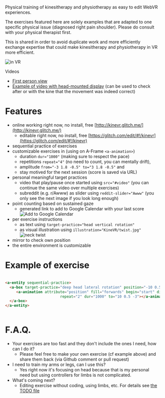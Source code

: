 Physical training of kinesitherapy and physiotherapy as easy to edit WebVR experiences.

The exercises featured here  are solely examples that are adapted to one specific physical issue (diagnosed right pain shoulder). Please do consult with your physical therapist first.

This is shared in order to avoid duplicate work and more efficiently exchange expertise that could make kinesitherapy and physiotherapy in VR more efficient.

![in VR](https://vatelier.net/MyDemo/KineVR/inVR.jpg)

Videos
- [First person view](https://vatelier.net/MyDemo/KineVR/demo.mp4)
- [Example of video with head-mounted display](https://vatelier.net/MyDemo/KineVR/hmd.mp4) (can be used to check after or with the kine that the movement was indeed correct)


# Features

- online working right now, no install, free [http://kinevr.glitch.me/](http://kinevr.glitch.me/)
  - editable right now, no install, free [https://glitch.com/edit/#!/kinevr](https://glitch.com/edit/#!/kinevr)
- sequential practice of exercises
- customizable exercises in (using on A-Frame `<a-animation>`)
  - duration `dur="1000"` (making sure to respect the pace)
  - repetitions `repeat="4"` (no need to count, you can mentally drift),
  - amplitude `from="-3 1.8 -0.5" to="3 1.8 -0.5"` and
  - stay motived for the next session (score is saved via URL)
- personal meaningful target practices
  - video that play/pause once started using `src="#video"` (you can continue the same video over multiple exercises)
  - subreddit (e.g. r/Awww) as slider using `reddit-slider="Awww"` (you only see the next image if you look long enough)
- point counting based on sustained gaze
  - generated link to add to Google Calendar with your last score
![Add to Google Calendar](https://vatelier.net/MyDemo/KineVR/AddToCalendar_preview.jpg)
- per exercise instructions
  - as text using `target-practice="head vertical rotation"`
  - as visual illustration using `illustration="KineVR/twist.jpg"` 
![neck twist](https://vatelier.net/MyDemo/KineVR/twist_preview.jpg)
- mirror to check own position
- the entire environment is customizable

 # Example of exercise
 
```html

<a-entity sequential-practice>
  <a-box target-practice="deep head lateral rotation" position="-10 0.5 -3" rotation="0 45 0" color="#4CC3D9">
     <a-animation attribute="position" fill="forwards" begin="start" direction="alternate"
                         repeat="2" dur="1000" to="10 0.5 -3"></a-animation>
  </a-box>
</a-entity>
        
```
        
# F.A.Q.

- Your exercises are too fast and they don't include the ones I need, how can I do it?
  - Please feel free to make your own exercise (cf example above) and share them back (via Github comment or pull request)
- I need to train my arms or legs, can I use this?
  - Yes right now it's focusing on head because that is my personal need but using controllers for limbs is not complicated.
- What's coming next?
  -  Editing exercise without coding, using limbs, etc. For details see [the TODO file](https://github.com/Utopiah/KineVR/blob/master/TODO.md)
